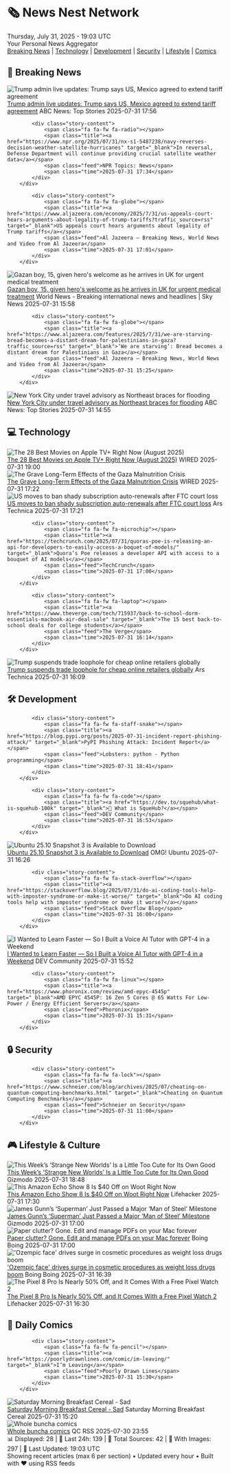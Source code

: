 <!-- Processing 54 RSS feeds at 2025-07-31 19:03:19 UTC -->
<!-- Processing: XKCD -->
<!-- Processing: Penny Arcade -->
<!-- Processing: Garfield -->
<!-- Processing: Dilbert -->
<!-- Processing: NPR News -->
<!-- Processing: CBC News -->
<!-- Error processing https://rss.cbc.ca/lineup/topstories.xml: The read operation timed out -->
<!-- Processing: Reuters Top News -->
<!-- Processing: Reuters World News -->
<!-- Processing: ABC News Breaking -->
<!-- Processing: WIRED -->
<!-- Processing: Slashdot -->
<!-- Processing: Lobsters Python -->
<!-- Processing: StackOverflow Blog -->
<!-- Processing: Red Hat Blog -->
<!-- Processing: GitLab Blog -->
<!-- Processing: InfoQ -->
<!-- Processing: Martin Fowler -->
<!-- Processing: Coding Horror -->
<!-- Processing: The Pragmatic Engineer -->
<!-- Processing: Lifehacker -->
<!-- Processing: Gizmodo -->
<!-- Processing: Boing Boing -->
<!-- Processing: Krebs on Security -->
<!-- Processing: Schneier on Security -->
<!-- Generated 6 new posts out of 24 feeds processed -->
<div class="newspaper-header">
    <h1 class="newspaper-title">🗞️ News Nest Network</h1>
    <div class="newspaper-date">Thursday, July 31, 2025 - 19:03 UTC</div>
    <div class="newspaper-subtitle">Your Personal News Aggregator</div>
</div>

<div class="newspaper-nav">
    <a href="#breaking">Breaking News</a> |
    <a href="#tech">Technology</a> |
    <a href="#dev">Development</a> |
    <a href="#security">Security</a> |
    <a href="#lifestyle">Lifestyle</a> |
    <a href="#webcomics">Comics</a>
</div>

<div class="news-section breaking-news" id="breaking">
<h2 class="section-header">🚨 Breaking News</h2>
<div class="stories-container">
<div class="story">
            <img src="https://s.abcnews.com/images/US/donald-trump-7-gty-gmh-250731_1753968032329_hpMain_4x3t_384.jpg" alt="Trump admin live updates: Trump says US, Mexico agreed to extend tariff agreement" class="story-image" loading="lazy" onerror="this.style.display='none'">
            <div class="story-content">
                <span class="fa fa-fw fa-tv"></span>
                <span class="title"><a href="https://abcnews.go.com/Politics/live-updates/trump-admin-live-updates/?id=124128895" target="_blank">Trump admin live updates: Trump says US, Mexico agreed to extend tariff agreement</a></span>
                <span class="feed">ABC News: Top Stories</span>
                <span class="time">2025-07-31 17:56</span>
            </div>
        </div>
<div class="story">
            
            <div class="story-content">
                <span class="fa fa-fw fa-radio"></span>
                <span class="title"><a href="https://www.npr.org/2025/07/31/nx-s1-5487238/navy-reverses-decision-weather-satellite-hurricanes" target="_blank">In reversal, Defense Department will continue providing crucial satellite weather data</a></span>
                <span class="feed">NPR Topics: News</span>
                <span class="time">2025-07-31 17:34</span>
            </div>
        </div>
<div class="story">
            
            <div class="story-content">
                <span class="fa fa-fw fa-globe"></span>
                <span class="title"><a href="https://www.aljazeera.com/economy/2025/7/31/us-appeals-court-hears-arguments-about-legality-of-trump-tariffs?traffic_source=rss" target="_blank">US appeals court hears arguments about legality of Trump tariffs</a></span>
                <span class="feed">Al Jazeera – Breaking News, World News and Video from Al Jazeera</span>
                <span class="time">2025-07-31 17:01</span>
            </div>
        </div>
<div class="story">
            <img src="https://e3.365dm.com/25/07/1920x1080/skynews-alshagnobi-gaza_6979254.jpg?20250731175424" alt="Gazan boy, 15, given hero&#x27;s welcome as he arrives in UK for urgent medical treatment" class="story-image" loading="lazy" onerror="this.style.display='none'">
            <div class="story-content">
                <span class="fa fa-fw fa-satellite"></span>
                <span class="title"><a href="https://news.sky.com/story/gazan-boy-15-given-heros-welcome-as-he-arrives-in-uk-for-urgent-medical-treatment-13404742" target="_blank">Gazan boy, 15, given hero&#x27;s welcome as he arrives in UK for urgent medical treatment</a></span>
                <span class="feed">World News - Breaking international news and headlines | Sky News</span>
                <span class="time">2025-07-31 15:58</span>
            </div>
        </div>
<div class="story">
            
            <div class="story-content">
                <span class="fa fa-fw fa-globe"></span>
                <span class="title"><a href="https://www.aljazeera.com/features/2025/7/31/we-are-starving-bread-becomes-a-distant-dream-for-palestinians-in-gaza?traffic_source=rss" target="_blank">‘We are starving’: Bread becomes a distant dream for Palestinians in Gaza</a></span>
                <span class="feed">Al Jazeera – Breaking News, World News and Video from Al Jazeera</span>
                <span class="time">2025-07-31 15:25</span>
            </div>
        </div>
<div class="story">
            <img src="https://s.abcnews.com/images/US/rain-nyc-gty-jef-250731_1753966530643_hpMain_4x3t_384.jpg" alt="New York City under travel advisory as Northeast braces for flooding" class="story-image" loading="lazy" onerror="this.style.display='none'">
            <div class="story-content">
                <span class="fa fa-fw fa-tv"></span>
                <span class="title"><a href="https://abcnews.go.com/US/flash-flooding-northeast-dangerous-heat-humidity-pushes-south/story?id=124237066" target="_blank">New York City under travel advisory as Northeast braces for flooding</a></span>
                <span class="feed">ABC News: Top Stories</span>
                <span class="time">2025-07-31 14:55</span>
            </div>
        </div>
</div>
</div>
<div class="news-section tech-news" id="tech">
<h2 class="section-header">💻 Technology</h2>
<div class="stories-container">
<div class="story">
            <img src="https://media.wired.com/photos/688b939982ebc9fab9a90d67/master/pass/Apple-Show-Guide-Culture-Echo_Valley_Photo_0104.jpg" alt="The 28 Best Movies on Apple TV+ Right Now (August 2025)" class="story-image" loading="lazy" onerror="this.style.display='none'">
            <div class="story-content">
                <span class="fa fa-fw fa-bolt"></span>
                <span class="title"><a href="https://www.wired.com/story/best-apple-tv-plus-movies/" target="_blank">The 28 Best Movies on Apple TV+ Right Now (August 2025)</a></span>
                <span class="feed">WIRED</span>
                <span class="time">2025-07-31 19:00</span>
            </div>
        </div>
<div class="story">
            <img src="https://media.wired.com/photos/688901c7cf31e8c7b9d4237f/master/pass/Malnutrition-Gaza-Science-2226867552.jpg" alt="The Grave Long-Term Effects of the Gaza Malnutrition Crisis" class="story-image" loading="lazy" onerror="this.style.display='none'">
            <div class="story-content">
                <span class="fa fa-fw fa-bolt"></span>
                <span class="title"><a href="https://www.wired.com/story/how-malnutrition-affects-the-body-gaza-hunger-children-health/" target="_blank">The Grave Long-Term Effects of the Gaza Malnutrition Crisis</a></span>
                <span class="feed">WIRED</span>
                <span class="time">2025-07-31 17:22</span>
            </div>
        </div>
<div class="story">
            <img src="https://cdn.arstechnica.net/wp-content/uploads/2025/07/GettyImages-2223561689-500x500-1753981138.jpg" alt="US moves to ban shady subscription auto-renewals after FTC court loss" class="story-image" loading="lazy" onerror="this.style.display='none'">
            <div class="story-content">
                <span class="fa fa-fw fa-cog"></span>
                <span class="title"><a href="https://arstechnica.com/tech-policy/2025/07/click-to-cancel-rule-cable-companies-fought-to-nullify-could-be-revived/" target="_blank">US moves to ban shady subscription auto-renewals after FTC court loss</a></span>
                <span class="feed">Ars Technica</span>
                <span class="time">2025-07-31 17:21</span>
            </div>
        </div>
<div class="story">
            
            <div class="story-content">
                <span class="fa fa-fw fa-microchip"></span>
                <span class="title"><a href="https://techcrunch.com/2025/07/31/quoras-poe-is-releasing-an-api-for-developers-to-easily-access-a-boquet-of-models/" target="_blank">Quora’s Poe releases a developer API with access to a bouquet of AI models</a></span>
                <span class="feed">TechCrunch</span>
                <span class="time">2025-07-31 17:00</span>
            </div>
        </div>
<div class="story">
            
            <div class="story-content">
                <span class="fa fa-fw fa-laptop"></span>
                <span class="title"><a href="https://www.theverge.com/tech/715937/back-to-school-dorm-essentials-macbook-air-deal-sale" target="_blank">The 15 best back-to-school deals for college students</a></span>
                <span class="feed">The Verge</span>
                <span class="time">2025-07-31 16:14</span>
            </div>
        </div>
<div class="story">
            <img src="https://cdn.arstechnica.net/wp-content/uploads/2025/07/GettyImages-1438881240-500x500.jpg" alt="Trump suspends trade loophole for cheap online retailers globally" class="story-image" loading="lazy" onerror="this.style.display='none'">
            <div class="story-content">
                <span class="fa fa-fw fa-cog"></span>
                <span class="title"><a href="https://arstechnica.com/tech-policy/2025/07/trump-suspends-trade-loophole-for-cheap-online-retailers-globally/" target="_blank">Trump suspends trade loophole for cheap online retailers globally</a></span>
                <span class="feed">Ars Technica</span>
                <span class="time">2025-07-31 16:09</span>
            </div>
        </div>
</div>
</div>
<div class="news-section dev-news" id="dev">
<h2 class="section-header">🛠️ Development</h2>
<div class="stories-container">
<div class="story">
            
            <div class="story-content">
                <span class="fa fa-fw fa-staff-snake"></span>
                <span class="title"><a href="https://blog.pypi.org/posts/2025-07-31-incident-report-phishing-attack/" target="_blank">PyPI Phishing Attack: Incident Report</a></span>
                <span class="feed">Lobsters: python - Python programming</span>
                <span class="time">2025-07-31 18:41</span>
            </div>
        </div>
<div class="story">
            
            <div class="story-content">
                <span class="fa fa-fw fa-code"></span>
                <span class="title"><a href="https://dev.to/squehub/what-is-squehub-100k" target="_blank">👋 What is SqueHub?</a></span>
                <span class="feed">DEV Community</span>
                <span class="time">2025-07-31 16:53</span>
            </div>
        </div>
<div class="story">
            <img src="https://i0.wp.com/www.omgubuntu.co.uk/wp-content/uploads/2022/05/kinetic-kudu-ubuntu-download.jpg?resize=406%2C232&amp;ssl=1" alt="Ubuntu 25.10 Snapshot 3 is Available to Download" class="story-image" loading="lazy" onerror="this.style.display='none'">
            <div class="story-content">
                <span class="fa fa-fw fa-ubuntu"></span>
                <span class="title"><a href="https://www.omgubuntu.co.uk/2025/07/ubuntu-25-10-snapshot-3-now-available-to-download" target="_blank">Ubuntu 25.10 Snapshot 3 is Available to Download</a></span>
                <span class="feed">OMG! Ubuntu</span>
                <span class="time">2025-07-31 16:26</span>
            </div>
        </div>
<div class="story">
            
            <div class="story-content">
                <span class="fa fa-fw fa-stack-overflow"></span>
                <span class="title"><a href="https://stackoverflow.blog/2025/07/31/do-ai-coding-tools-help-with-imposter-syndrome-or-make-it-worse/" target="_blank">Do AI coding tools help with imposter syndrome or make it worse?</a></span>
                <span class="feed">Stack Overflow Blog</span>
                <span class="time">2025-07-31 16:00</span>
            </div>
        </div>
<div class="story">
            <img src="https://media2.dev.to/dynamic/image/width=800%2Cheight=%2Cfit=scale-down%2Cgravity=auto%2Cformat=auto/https%3A%2F%2Fdev-to-uploads.s3.amazonaws.com%2Fuploads%2Farticles%2Fmjud5ygu3ynn9a7cxvi6.png" alt="I Wanted to Learn Faster — So I Built a Voice AI Tutor with GPT-4 in a Weekend" class="story-image" loading="lazy" onerror="this.style.display='none'">
            <div class="story-content">
                <span class="fa fa-fw fa-code"></span>
                <span class="title"><a href="https://dev.to/sholajegede/i-wanted-to-learn-faster-so-i-built-a-voice-ai-tutor-with-gpt-4-in-a-weekend-3ke0" target="_blank">I Wanted to Learn Faster — So I Built a Voice AI Tutor with GPT-4 in a Weekend</a></span>
                <span class="feed">DEV Community</span>
                <span class="time">2025-07-31 15:52</span>
            </div>
        </div>
<div class="story">
            
            <div class="story-content">
                <span class="fa fa-fw fa-linux"></span>
                <span class="title"><a href="https://www.phoronix.com/review/amd-epyc-4545p" target="_blank">AMD EPYC 4545P: 16 Zen 5 Cores @ 65 Watts For Low-Power / Energy Efficient Servers</a></span>
                <span class="feed">Phoronix</span>
                <span class="time">2025-07-31 15:31</span>
            </div>
        </div>
</div>
</div>
<div class="news-section security-news" id="security">
<h2 class="section-header">🔒 Security</h2>
<div class="stories-container">
<div class="story">
            
            <div class="story-content">
                <span class="fa fa-fw fa-lock"></span>
                <span class="title"><a href="https://www.schneier.com/blog/archives/2025/07/cheating-on-quantum-computing-benchmarks.html" target="_blank">Cheating on Quantum Computing Benchmarks</a></span>
                <span class="feed">Schneier on Security</span>
                <span class="time">2025-07-31 11:00</span>
            </div>
        </div>
</div>
</div>
<div class="news-section lifestyle-news" id="lifestyle">
<h2 class="section-header">🎮 Lifestyle & Culture</h2>
<div class="stories-container">
<div class="story">
            <img src="https://gizmodo.com/app/uploads/2025/07/star-trek-strange-new-worlds-recap-space-adventure-hour-laan-spock.jpg" alt="This Week’s ‘Strange New Worlds’ Is a Little Too Cute for Its Own Good" class="story-image" loading="lazy" onerror="this.style.display='none'">
            <div class="story-content">
                <span class="fa fa-fw fa-computer"></span>
                <span class="title"><a href="https://gizmodo.com/star-trek-strange-new-worlds-recap-space-adventure-hour-laan-spock-2000635434" target="_blank">This Week’s ‘Strange New Worlds’ Is a Little Too Cute for Its Own Good</a></span>
                <span class="feed">Gizmodo</span>
                <span class="time">2025-07-31 18:48</span>
            </div>
        </div>
<div class="story">
            <img src="https://lifehacker.com/imagery/articles/01K1GNNHPKV2QQ01NRNA9KRXKR/hero-image.png" alt="This Amazon Echo Show 8 Is $40 Off on Woot Right Now" class="story-image" loading="lazy" onerror="this.style.display='none'">
            <div class="story-content">
                <span class="fa fa-fw fa-life-ring"></span>
                <span class="title"><a href="https://lifehacker.com/tech/open-box-amazon-echo-show-8-woot?utm_medium=RSS" target="_blank">This Amazon Echo Show 8 Is $40 Off on Woot Right Now</a></span>
                <span class="feed">Lifehacker</span>
                <span class="time">2025-07-31 17:30</span>
            </div>
        </div>
<div class="story">
            <img src="https://gizmodo.com/app/uploads/2025/07/Man-of-Steel-Yelling.jpg" alt="James Gunn’s ‘Superman’ Just Passed a Major ‘Man of Steel’ Milestone" class="story-image" loading="lazy" onerror="this.style.display='none'">
            <div class="story-content">
                <span class="fa fa-fw fa-computer"></span>
                <span class="title"><a href="https://gizmodo.com/james-gunns-superman-just-passed-a-major-man-of-steel-milestone-2000637244" target="_blank">James Gunn’s ‘Superman’ Just Passed a Major ‘Man of Steel’ Milestone</a></span>
                <span class="feed">Gizmodo</span>
                <span class="time">2025-07-31 17:00</span>
            </div>
        </div>
<div class="story">
            <img src="https://i0.wp.com/boingboing.net/wp-content/uploads/2025/07/PDF-Expert-Premium-Plan-2.jpg?fit=1260%2C946&amp;quality=60&amp;ssl=1" alt="Paper clutter? Gone. Edit and manage PDFs on your Mac forever" class="story-image" loading="lazy" onerror="this.style.display='none'">
            <div class="story-content">
                <span class="fa fa-fw fa-arrow-right"></span>
                <span class="title"><a href="https://boingboing.net/2025/07/31/paper-clutter-gone-edit-and-manage-pdfs-on-your-mac-forever.html" target="_blank">Paper clutter? Gone. Edit and manage PDFs on your Mac forever</a></span>
                <span class="feed">Boing Boing</span>
                <span class="time">2025-07-31 17:00</span>
            </div>
        </div>
<div class="story">
            <img src="https://i0.wp.com/boingboing.net/wp-content/uploads/2025/03/glp-1.jpg?fit=1080%2C720&amp;quality=60&amp;ssl=1" alt="&#x27;Ozempic face&#x27; drives surge in cosmetic procedures as weight loss drugs boom" class="story-image" loading="lazy" onerror="this.style.display='none'">
            <div class="story-content">
                <span class="fa fa-fw fa-arrow-right"></span>
                <span class="title"><a href="https://boingboing.net/2025/07/31/ozempic-face-drives-surge-in-cosmetic-procedures-as-weight-loss-drugs-boom.html" target="_blank">&#x27;Ozempic face&#x27; drives surge in cosmetic procedures as weight loss drugs boom</a></span>
                <span class="feed">Boing Boing</span>
                <span class="time">2025-07-31 16:39</span>
            </div>
        </div>
<div class="story">
            <img src="https://lifehacker.com/imagery/articles/01K1GKKVACN8EHFDXTC1WANV74/hero-image.png" alt="The Pixel 8 Pro Is Nearly 50% Off, and It Comes With a Free Pixel Watch 2" class="story-image" loading="lazy" onerror="this.style.display='none'">
            <div class="story-content">
                <span class="fa fa-fw fa-life-ring"></span>
                <span class="title"><a href="https://lifehacker.com/tech/pixel-8-pro-sale-pixel-watch-2?utm_medium=RSS" target="_blank">The Pixel 8 Pro Is Nearly 50% Off, and It Comes With a Free Pixel Watch 2</a></span>
                <span class="feed">Lifehacker</span>
                <span class="time">2025-07-31 16:30</span>
            </div>
        </div>
</div>
</div>
<div class="news-section webcomics-section" id="webcomics">
<h2 class="section-header">🎨 Daily Comics</h2>
<div class="stories-container">
<div class="story">
            
            <div class="story-content">
                <span class="fa fa-fw fa-pencil"></span>
                <span class="title"><a href="https://poorlydrawnlines.com/comic/im-leaving/" target="_blank">I’m Leaving</a></span>
                <span class="feed">Poorly Drawn Lines</span>
                <span class="time">2025-07-31 15:30</span>
            </div>
        </div>
<div class="story">
            <img src="https://www.smbc-comics.com/comics/1753765652-20250731.png" alt="Saturday Morning Breakfast Cereal - Sad" class="story-image" loading="lazy" onerror="this.style.display='none'">
            <div class="story-content">
                <span class="fa fa-fw fa-smile"></span>
                <span class="title"><a href="https://www.smbc-comics.com/comic/sad-6" target="_blank">Saturday Morning Breakfast Cereal - Sad</a></span>
                <span class="feed">Saturday Morning Breakfast Cereal</span>
                <span class="time">2025-07-31 15:20</span>
            </div>
        </div>
<div class="story">
            <img src="http://www.questionablecontent.net/comics/5609.png" alt="Whole buncha comics" class="story-image" loading="lazy" onerror="this.style.display='none'">
            <div class="story-content">
                <span class="fa fa-fw fa-music"></span>
                <span class="title"><a href="http://questionablecontent.net" target="_blank">Whole buncha comics</a></span>
                <span class="feed">QC RSS</span>
                <span class="time">2025-07-30 23:55</span>
            </div>
        </div>
</div>
</div>

<div class="newspaper-footer">
    <div class="stats">
        📊 Displayed: 28 | 📅 Last 24h: 139 | 📡 Total Sources: 42 | 📸 With Images: 297 |
        🔄 Last Updated: 19:03 UTC
    </div>
    <div class="footer-note">
        Showing recent articles (max 6 per section) • Updated every hour • Built with ❤️ using RSS feeds
    </div>
</div>
